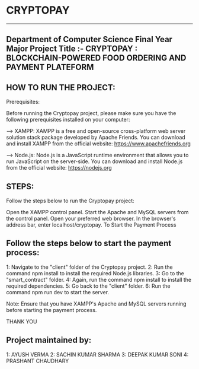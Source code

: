 # CRYPTOPAY
-----------
Department of Computer Science 
Final Year Major Project
Title :- CRYPTOPAY : BLOCKCHAIN-POWERED FOOD ORDERING AND PAYMENT PLATEFORM
-----------------------------------------------------------------------------

HOW TO RUN THE PROJECT:
------------------------

Prerequisites:

Before running the Cryptopay project, please make sure you have the following prerequisites installed on your computer:

--> XAMPP: XAMPP is a free and open-source cross-platform web server solution stack package developed by Apache Friends. You can download and install XAMPP from the official website: https://www.apachefriends.org

--> Node.js: Node.js is a JavaScript runtime environment that allows you to run JavaScript on the server-side. You can download and install Node.js from the official website: https://nodejs.org

STEPS:
-------
Follow the steps below to run the Cryptopay project:

Open the XAMPP control panel.
Start the Apache and MySQL servers from the control panel.
Open your preferred web browser.
In the browser's address bar, enter localhost/cryptopay.
To Start the Payment Process

Follow the steps below to start the payment process:
-----------------------------------------------------

1: Navigate to the "client" folder of the Cryptopay project.
2: Run the command npm install to install the required Node.js libraries.
3: Go to the "smart_contract" folder.
4: Again, run the command npm install to install the required dependencies.
5: Go back to the "client" folder.
6: Run the command npm run dev to start the server.

Note: Ensure that you have XAMPP's Apache and MySQL servers running before starting the payment process.

THANK YOU

Project maintained by:
-----------------------
1: AYUSH VERMA
2: SACHIN KUMAR SHARMA
3: DEEPAK KUMAR SONI
4: PRASHANT CHAUDHARY
